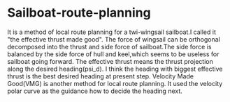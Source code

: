 # Sailboat-route-planning
It is a method of local route planning for a twi-wingsail sailboat.I called it "the effective thrust made good".
The force of wingsail can be orthogonal decomposed into the thrust and side force of sailboat.The side force is balanced by the side force of hull and keel,which seems to be useless for sailboat going forward. The effective thrust means the thrust projection along the desired heading(psi_d). I think the heading with biggest effective thrust is the best desired heading at present step.
Velocity Made Good(VMG) is another method for local route planning. It used the velocity polar curve as the guidance how to decide the heading next.
